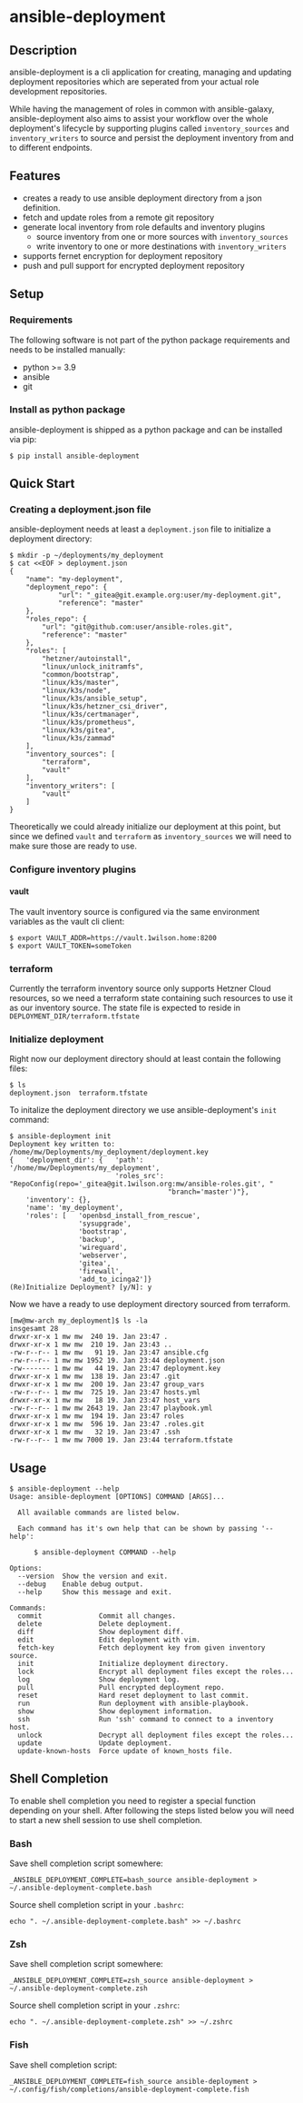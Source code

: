 # ansible-deployment

## Description
ansible-deployment is a cli application for creating, managing and updating
deployment repositories which are seperated from your actual role development repositories.

While having the management of roles in common with ansible-galaxy, ansible-deployment
also aims to assist your workflow over the whole deployment's lifecycle by
supporting plugins called ``inventory_sources`` and ``inventory_writers`` to 
source and persist the deployment inventory from and to different endpoints.


## Features
- creates a ready to use ansible deployment directory from a json definition.
- fetch and update roles from a remote git repository
- generate local inventory from role defaults and inventory plugins
  - source inventory from one or more sources with ``inventory_sources`` 
  - write inventory to one or more destinations with ``inventory_writers``
- supports fernet encryption for deployment repository
- push and pull support for encrypted deployment repository


## Setup
### Requirements
The following software is not part of the python package requirements 
and needs to be installed manually:
- python >= 3.9
- ansible
- git



### Install as python package
ansible-deployment is shipped as a python package and can be installed via pip:

```
$ pip install ansible-deployment
```

## Quick Start


### Creating a deployment.json file
ansible-deployment needs at least a ``deployment.json`` file to initialize
a deployment directory:

```
$ mkdir -p ~/deployments/my_deployment
$ cat <<EOF > deployment.json
{
    "name": "my-deployment",
    "deployment_repo": {
            "url": "_gitea@git.example.org:user/my-deployment.git",
            "reference": "master"
    },
    "roles_repo": {
        "url": "git@github.com:user/ansible-roles.git",
        "reference": "master"
    },
    "roles": [
        "hetzner/autoinstall",
        "linux/unlock_initramfs",
        "common/bootstrap",
        "linux/k3s/master",
        "linux/k3s/node",
        "linux/k3s/ansible_setup",
        "linux/k3s/hetzner_csi_driver",
        "linux/k3s/certmanager",
        "linux/k3s/prometheus",
        "linux/k3s/gitea",
        "linux/k3s/zammad"
    ],
    "inventory_sources": [
        "terraform",
        "vault"
    ],
    "inventory_writers": [
        "vault"
    ]
}
```

Theoretically we could already initialize our deployment at this point, but 
since we defined ``vault`` and ``terraform`` as ``inventory_sources`` we will
need to make sure those are ready to use.

### Configure inventory plugins

#### vault
The vault inventory source is configured via the same environment variables as the
vault cli client:
```
$ export VAULT_ADDR=https://vault.1wilson.home:8200
$ export VAULT_TOKEN=someToken
```

### terraform
Currently the terraform inventory source only supports Hetzner Cloud resources,
so we need a terraform state containing such resources to use it as our
inventory source. 
The state file is expected to reside in ``DEPLOYMENT_DIR/terraform.tfstate``


### Initialize deployment
Right now our deployment directory should at least contain the following files:

```
$ ls
deployment.json  terraform.tfstate
```

To initalize the deployment directory we use ansible-deployment's ``init`` command:

```
$ ansible-deployment init
Deployment key written to: /home/mw/Deployments/my_deployment/deployment.key
{   'deployment_dir': {   'path': '/home/mw/Deployments/my_deployment',
                          'roles_src': "RepoConfig(repo='_gitea@git.1wilson.org:mw/ansible-roles.git', "
                                       "branch='master')"},
    'inventory': {},
    'name': 'my_deployment',
    'roles': [   'openbsd_install_from_rescue',
                 'sysupgrade',
                 'bootstrap',
                 'backup',
                 'wireguard',
                 'webserver',
                 'gitea',
                 'firewall',
                 'add_to_icinga2']}
(Re)Initialize Deployment? [y/N]: y
```

Now we have a ready to use deployment directory sourced from terraform.

```
[mw@mw-arch my_deployment]$ ls -la
insgesamt 28
drwxr-xr-x 1 mw mw  240 19. Jan 23:47 .
drwxr-xr-x 1 mw mw  210 19. Jan 23:43 ..
-rw-r--r-- 1 mw mw   91 19. Jan 23:47 ansible.cfg
-rw-r--r-- 1 mw mw 1952 19. Jan 23:44 deployment.json
-rw------- 1 mw mw   44 19. Jan 23:47 deployment.key
drwxr-xr-x 1 mw mw  138 19. Jan 23:47 .git
drwxr-xr-x 1 mw mw  200 19. Jan 23:47 group_vars
-rw-r--r-- 1 mw mw  725 19. Jan 23:47 hosts.yml
drwxr-xr-x 1 mw mw   18 19. Jan 23:47 host_vars
-rw-r--r-- 1 mw mw 2643 19. Jan 23:47 playbook.yml
drwxr-xr-x 1 mw mw  194 19. Jan 23:47 roles
drwxr-xr-x 1 mw mw  596 19. Jan 23:47 .roles.git
drwxr-xr-x 1 mw mw   32 19. Jan 23:47 .ssh
-rw-r--r-- 1 mw mw 7000 19. Jan 23:44 terraform.tfstate
```

## Usage
```
$ ansible-deployment --help
Usage: ansible-deployment [OPTIONS] COMMAND [ARGS]...

  All available commands are listed below.

  Each command has it's own help that can be shown by passing '--help':

      $ ansible-deployment COMMAND --help

Options:
  --version  Show the version and exit.
  --debug    Enable debug output.
  --help     Show this message and exit.

Commands:
  commit              Commit all changes.
  delete              Delete deployment.
  diff                Show deployment diff.
  edit                Edit deployment with vim.
  fetch-key           Fetch deployment key from given inventory source.
  init                Initialize deployment directory.
  lock                Encrypt all deployment files except the roles...
  log                 Show deployment log.
  pull                Pull encrypted deployment repo.
  reset               Hard reset deployment to last commit.
  run                 Run deployment with ansible-playbook.
  show                Show deployment information.
  ssh                 Run 'ssh' command to connect to a inventory host.
  unlock              Decrypt all deployment files except the roles...
  update              Update deployment.
  update-known-hosts  Force update of known_hosts file.
```

## Shell Completion
To enable shell completion you need to register a special function depending
on your shell. After following the steps listed below you will need to start
a new shell session to use shell completion.
### Bash
Save shell completion script somewhere:
```
_ANSIBLE_DEPLOYMENT_COMPLETE=bash_source ansible-deployment > ~/.ansible-deployment-complete.bash
```

Source shell completion script in your `.bashrc`:
```
echo ". ~/.ansible-deployment-complete.bash" >> ~/.bashrc
```

### Zsh
Save shell completion script somewhere:
```
_ANSIBLE_DEPLOYMENT_COMPLETE=zsh_source ansible-deployment > ~/.ansible-deployment-complete.zsh
```

Source shell completion script in your `.zshrc`:
```
echo ". ~/.ansible-deployment-complete.zsh" >> ~/.zshrc
```

### Fish
Save shell completion script:
```
_ANSIBLE_DEPLOYMENT_COMPLETE=fish_source ansible-deployment > ~/.config/fish/completions/ansible-deployment-complete.fish
```
